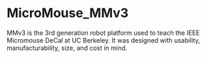 # MicroMouse_MMv3
MMv3 is the 3rd generation robot platform used to teach the IEEE Micromouse DeCal at UC Berkeley. It was designed with usability, manufacturability, size, and cost in mind.
